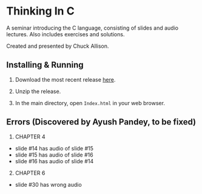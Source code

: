 # Thinking In C

A seminar introducing the C language, consisting of slides and
audio lectures. Also includes exercises and solutions.

Created and presented by Chuck Allison.

## Installing & Running

1. Download the most recent release [here](https://github.com/BruceEckel/ThinkingInC/releases).

2. Unzip the release.

3. In the main directory, open `Index.html` in your web browser.

## Errors (Discovered by Ayush Pandey, to be fixed)

1. CHAPTER 4

- slide #14 has audio of slide #15
- slide #15 has audio of slide #16
- slide #16 has audio of slide #14

2. CHAPTER 6

- slide #30 has wrong audio
